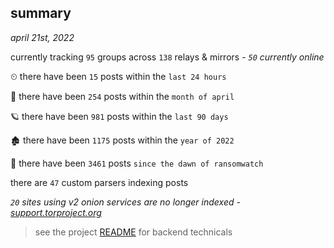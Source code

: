 
## summary
_april 21st, 2022_

currently tracking `95` groups across `138` relays & mirrors - _`50` currently online_

⏲ there have been `15` posts within the `last 24 hours`

🦈 there have been `254` posts within the `month of april`

🪐 there have been `981` posts within the `last 90 days`

🏚 there have been `1175` posts within the `year of 2022`

🦕 there have been `3461` posts `since the dawn of ransomwatch`

there are `47` custom parsers indexing posts

_`20` sites using v2 onion services are no longer indexed - [support.torproject.org](https://support.torproject.org/onionservices/v2-deprecation/)_

> see the project [README](https://github.com/thetanz/ransomwatch#ransomwatch--) for backend technicals
